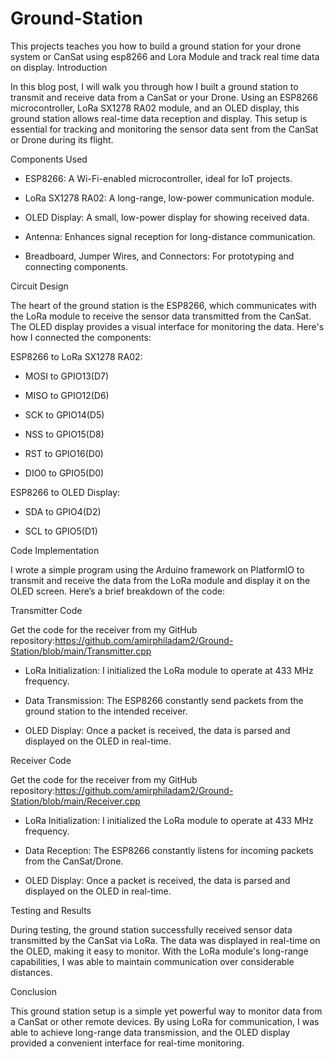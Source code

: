 # Ground-Station
This projects teaches you how to build a ground station for your drone system or CanSat using esp8266 and Lora Module and track real time data on display.
 Introduction

In this blog post, I will walk you through how I built a ground station to transmit and receive data from a CanSat or your Drone. Using an ESP8266 microcontroller, LoRa SX1278 RA02 module, and an OLED display, this ground station allows real-time data reception and display. This setup is essential for tracking and monitoring the sensor data sent from the CanSat or Drone during its flight.



Components Used

- ESP8266: A Wi-Fi-enabled microcontroller, ideal for IoT projects.

- LoRa SX1278 RA02: A long-range, low-power communication module.

- OLED Display: A small, low-power display for showing received data.

- Antenna: Enhances signal reception for long-distance communication.

- Breadboard, Jumper Wires, and Connectors: For prototyping and connecting components.



Circuit Design

The heart of the ground station is the ESP8266, which communicates with the LoRa module to receive the sensor data transmitted from the CanSat. The OLED display provides a visual interface for monitoring the data. Here's how I connected the components:

ESP8266 to LoRa SX1278 RA02:

  - MOSI to GPIO13(D7)

  - MISO to GPIO12(D6)

  - SCK to GPIO14(D5)

  - NSS to GPIO15(D8)

  - RST to GPIO16(D0)

  - DIO0 to GPIO5(D0)

ESP8266 to OLED Display:

  - SDA to GPIO4(D2)

  - SCL to GPIO5(D1)




 Code Implementation

I wrote a simple program using the Arduino framework on PlatformIO to transmit and receive the data from the LoRa module and display it on the OLED screen. Here’s a brief breakdown of the code:

Transmitter Code

Get the code for the receiver from my GitHub repository:https://github.com/amirphiladam2/Ground-Station/blob/main/Transmitter.cpp

- LoRa Initialization: I initialized the LoRa module to operate at 433 MHz frequency.

- Data Transmission: The ESP8266 constantly send packets from the ground station to the intended receiver.

- OLED Display: Once a packet is received, the data is parsed and displayed on the OLED in real-time.

Receiver Code

Get the code for the receiver from my GitHub repository:https://github.com/amirphiladam2/Ground-Station/blob/main/Receiver.cpp

- LoRa Initialization: I initialized the LoRa module to operate at 433 MHz frequency.

- Data Reception: The ESP8266 constantly listens for incoming packets from the CanSat/Drone.

- OLED Display: Once a packet is received, the data is parsed and displayed on the OLED in real-time.



Testing and Results

During testing, the ground station successfully received sensor data transmitted by the CanSat via LoRa. The data was displayed in real-time on the OLED, making it easy to monitor. With the LoRa module's long-range capabilities, I was able to maintain communication over considerable distances.



 Conclusion

This ground station setup is a simple yet powerful way to monitor data from a CanSat or other remote devices. By using LoRa for communication, I was able to achieve long-range data transmission, and the OLED display provided a convenient interface for real-time monitoring.
